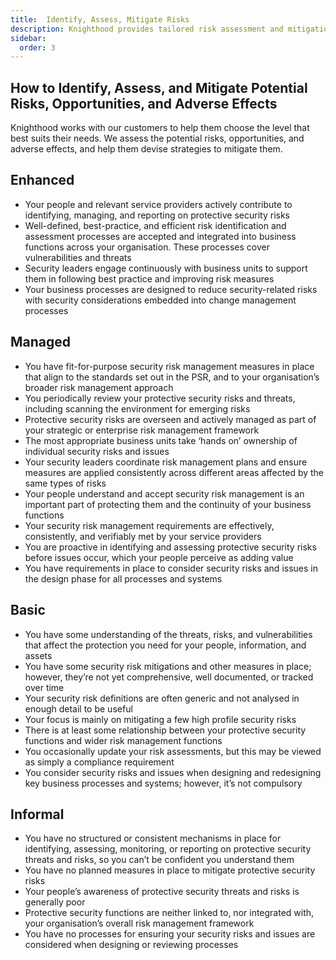 ```yaml
---
title:  Identify, Assess, Mitigate Risks
description: Knighthood provides tailored risk assessment and mitigation strategies to help customers choose the best security measures for their needs. 
sidebar:
  order: 3
---
```



## How to Identify, Assess, and Mitigate Potential Risks, Opportunities, and Adverse Effects

Knighthood works with our customers to help them choose the level that best suits their needs. We assess the potential risks, opportunities, and adverse effects, and help them devise strategies to mitigate them.

## Enhanced

- Your people and relevant service providers actively contribute to identifying, managing, and reporting on protective security risks
- Well-defined, best-practice, and efficient risk identification and assessment processes are accepted and integrated into business functions across your organisation. These processes cover vulnerabilities and threats
- Security leaders engage continuously with business units to support them in following best practice and improving risk measures
- Your business processes are designed to reduce security-related risks with security considerations embedded into change management processes

## Managed

- You have fit-for-purpose security risk management measures in place that align to the standards set out in the PSR, and to your organisation’s broader risk management approach
- You periodically review your protective security risks and threats, including scanning the environment for emerging risks
- Protective security risks are overseen and actively managed as part of your strategic or enterprise risk management framework
- The most appropriate business units take ‘hands on’ ownership of individual security risks and issues
- Your security leaders coordinate risk management plans and ensure measures are applied consistently across different areas affected by the same types of risks
- Your people understand and accept security risk management is an important part of protecting them and the continuity of your business functions
- Your security risk management requirements are effectively, consistently, and verifiably met by your service providers
- You are proactive in identifying and assessing protective security risks before issues occur, which your people perceive as adding value
- You have requirements in place to consider security risks and issues in the design phase for all processes and systems

## Basic

- You have some understanding of the threats, risks, and vulnerabilities that affect the protection you need for your people, information, and assets
- You have some security risk mitigations and other measures in place; however, they’re not yet comprehensive, well documented, or tracked over time
- Your security risk definitions are often generic and not analysed in enough detail to be useful
- Your focus is mainly on mitigating a few high profile security risks
- There is at least some relationship between your protective security functions and wider risk management functions
- You occasionally update your risk assessments, but this may be viewed as simply a compliance requirement
- You consider security risks and issues when designing and redesigning key business processes and systems; however, it’s not compulsory

## Informal

- You have no structured or consistent mechanisms in place for identifying, assessing, monitoring, or reporting on protective security threats and risks, so you can’t be confident you understand them
- You have no planned measures in place to mitigate protective security risks
- Your people’s awareness of protective security threats and risks is generally poor
- Protective security functions are neither linked to, nor integrated with, your organisation’s overall risk management framework
- You have no processes for ensuring your security risks and issues are considered when designing or reviewing processes
